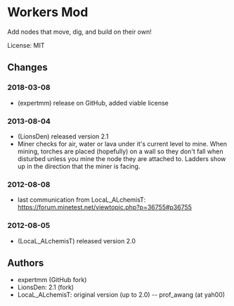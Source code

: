 # Workers Mod
Add nodes that move, dig, and build on their own!

License: MIT

## Changes
### 2018-03-08
* (expertmm) release on GitHub, added viable license
### 2013-08-04
* (LionsDen) released version 2.1
* Miner checks for air, water or lava under it's current level to mine.
  When mining, torches are placed (hopefully) on a wall so they
  don't fall when disturbed unless you mine the node they are
  attached to. Ladders show up in the direction that the miner is
  facing.
### 2012-08-08
* last communication from LocaL_ALchemisT: <https://forum.minetest.net/viewtopic.php?p=36755#p36755>
### 2012-08-05
* (LocaL_ALchemisT) released version 2.0


## Authors
* expertmm (GitHub fork)
* LionsDen: 2.1 (fork)
* LocaL_ALchemisT: original version (up to 2.0) -- prof_awang (at yah00)
